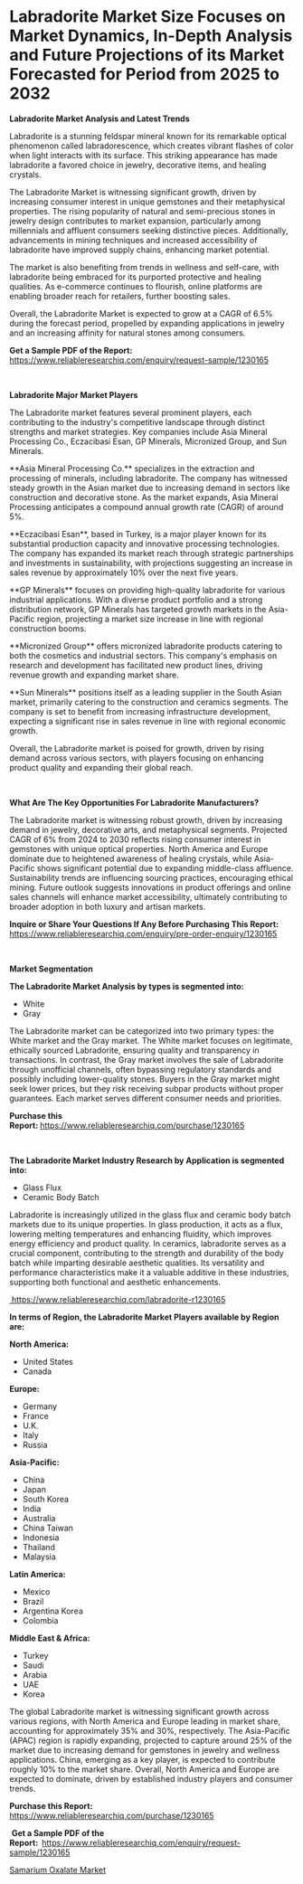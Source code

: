 <p><h1>Labradorite Market Size Focuses on Market Dynamics, In-Depth Analysis and Future Projections of its Market Forecasted for Period from 2025 to 2032</h1></p><p><strong>Labradorite Market Analysis and Latest Trends</strong></p>
<p><p>Labradorite is a stunning feldspar mineral known for its remarkable optical phenomenon called labradorescence, which creates vibrant flashes of color when light interacts with its surface. This striking appearance has made labradorite a favored choice in jewelry, decorative items, and healing crystals. </p><p>The Labradorite Market is witnessing significant growth, driven by increasing consumer interest in unique gemstones and their metaphysical properties. The rising popularity of natural and semi-precious stones in jewelry design contributes to market expansion, particularly among millennials and affluent consumers seeking distinctive pieces. Additionally, advancements in mining techniques and increased accessibility of labradorite have improved supply chains, enhancing market potential.</p><p>The market is also benefiting from trends in wellness and self-care, with labradorite being embraced for its purported protective and healing qualities. As e-commerce continues to flourish, online platforms are enabling broader reach for retailers, further boosting sales. </p><p>Overall, the Labradorite Market is expected to grow at a CAGR of 6.5% during the forecast period, propelled by expanding applications in jewelry and an increasing affinity for natural stones among consumers.</p></p>
<p><strong>Get a Sample PDF of the Report:&nbsp;</strong> <a href="https://www.reliableresearchiq.com/enquiry/request-sample/1230165?utm_campaign=3066&utm_medium=2&utm_source=Github&utm_content=ia&utm_term=01042025&utm_id=labradorite">https://www.reliableresearchiq.com/enquiry/request-sample/1230165</a></p>
<p>&nbsp;</p>
<p><strong>Labradorite Major Market Players</strong></p>
<p><p>The Labradorite market features several prominent players, each contributing to the industry's competitive landscape through distinct strengths and market strategies. Key companies include Asia Mineral Processing Co., Eczacibasi Esan, GP Minerals, Micronized Group, and Sun Minerals.</p><p>**Asia Mineral Processing Co.** specializes in the extraction and processing of minerals, including labradorite. The company has witnessed steady growth in the Asian market due to increasing demand in sectors like construction and decorative stone. As the market expands, Asia Mineral Processing anticipates a compound annual growth rate (CAGR) of around 5%.</p><p>**Eczacibasi Esan**, based in Turkey, is a major player known for its substantial production capacity and innovative processing technologies. The company has expanded its market reach through strategic partnerships and investments in sustainability, with projections suggesting an increase in sales revenue by approximately 10% over the next five years.</p><p>**GP Minerals** focuses on providing high-quality labradorite for various industrial applications. With a diverse product portfolio and a strong distribution network, GP Minerals has targeted growth markets in the Asia-Pacific region, projecting a market size increase in line with regional construction booms.</p><p>**Micronized Group** offers micronized labradorite products catering to both the cosmetics and industrial sectors. This company's emphasis on research and development has facilitated new product lines, driving revenue growth and expanding market share.</p><p>**Sun Minerals** positions itself as a leading supplier in the South Asian market, primarily catering to the construction and ceramics segments. The company is set to benefit from increasing infrastructure development, expecting a significant rise in sales revenue in line with regional economic growth.</p><p>Overall, the Labradorite market is poised for growth, driven by rising demand across various sectors, with players focusing on enhancing product quality and expanding their global reach.</p></p>
<p>&nbsp;</p>
<p><strong>What Are The Key Opportunities For Labradorite Manufacturers?</strong></p>
<p><p>The Labradorite market is witnessing robust growth, driven by increasing demand in jewelry, decorative arts, and metaphysical segments. Projected CAGR of 6% from 2024 to 2030 reflects rising consumer interest in gemstones with unique optical properties. North America and Europe dominate due to heightened awareness of healing crystals, while Asia-Pacific shows significant potential due to expanding middle-class affluence. Sustainability trends are influencing sourcing practices, encouraging ethical mining. Future outlook suggests innovations in product offerings and online sales channels will enhance market accessibility, ultimately contributing to broader adoption in both luxury and artisan markets.</p></p>
<p><strong>Inquire or Share Your Questions If Any Before Purchasing This Report:</strong> <a href="https://www.reliableresearchiq.com/enquiry/pre-order-enquiry/1230165?utm_campaign=3066&utm_medium=2&utm_source=Github&utm_content=ia&utm_term=01042025&utm_id=labradorite">https://www.reliableresearchiq.com/enquiry/pre-order-enquiry/1230165</a></p>
<p>&nbsp;</p>
<p><strong>Market Segmentation</strong></p>
<p><strong>The Labradorite Market Analysis by types is segmented into:</strong></p>
<p><ul><li>White</li><li>Gray</li></ul></p>
<p><p>The Labradorite market can be categorized into two primary types: the White market and the Gray market. The White market focuses on legitimate, ethically sourced Labradorite, ensuring quality and transparency in transactions. In contrast, the Gray market involves the sale of Labradorite through unofficial channels, often bypassing regulatory standards and possibly including lower-quality stones. Buyers in the Gray market might seek lower prices, but they risk receiving subpar products without proper guarantees. Each market serves different consumer needs and priorities.</p></p>
<p><strong>Purchase this Report:&nbsp;</strong><a href="https://www.reliableresearchiq.com/purchase/1230165?utm_campaign=3066&utm_medium=2&utm_source=Github&utm_content=ia&utm_term=01042025&utm_id=labradorite">https://www.reliableresearchiq.com/purchase/1230165</a></p>
<p>&nbsp;</p>
<p><strong>The Labradorite Market Industry Research by Application is segmented into:</strong></p>
<p><ul><li>Glass Flux</li><li>Ceramic Body Batch</li></ul></p>
<p><p>Labradorite is increasingly utilized in the glass flux and ceramic body batch markets due to its unique properties. In glass production, it acts as a flux, lowering melting temperatures and enhancing fluidity, which improves energy efficiency and product quality. In ceramics, labradorite serves as a crucial component, contributing to the strength and durability of the body batch while imparting desirable aesthetic qualities. Its versatility and performance characteristics make it a valuable additive in these industries, supporting both functional and aesthetic enhancements.</p></p>
<p><a href="https://www.reliableresearchiq.com/labradorite-r1230165?utm_campaign=3066&utm_medium=2&utm_source=Github&utm_content=ia&utm_term=01042025&utm_id=labradorite">&nbsp;https://www.reliableresearchiq.com/labradorite-r1230165</a></p>
<p><strong>In terms of Region, the Labradorite Market Players available by Region are:</strong></p>
<p>
    <p> <strong> North America: </strong>
        <ul>
            <li>United States</li>
            <li>Canada</li>
        </ul>
        </p> 
    <p> <strong> Europe: </strong>
        <ul>
            <li>Germany</li>
            <li>France</li>
            <li>U.K.</li>
            <li>Italy</li>
            <li>Russia</li>
        </ul>
        </p> 
    <p> <strong> Asia-Pacific: </strong>
        <ul>
            <li>China</li>
            <li>Japan</li>
            <li>South Korea</li>
            <li>India</li>
            <li>Australia</li>
            <li>China Taiwan</li>
            <li>Indonesia</li>
            <li>Thailand</li>
            <li>Malaysia</li>
        </ul>
        </p> 
    <p> <strong> Latin America: </strong>
        <ul>
            <li>Mexico</li>
            <li>Brazil</li>
            <li>Argentina Korea</li>
            <li>Colombia</li>
        </ul>
        </p> 
    <p> <strong> Middle East & Africa: </strong>
        <ul>
            <li>Turkey</li>
            <li>Saudi</li>
            <li>Arabia</li>
            <li>UAE</li>
            <li>Korea</li>
        </ul>
    </p>
    </p>
<p><p>The global Labradorite market is witnessing significant growth across various regions, with North America and Europe leading in market share, accounting for approximately 35% and 30%, respectively. The Asia-Pacific (APAC) region is rapidly expanding, projected to capture around 25% of the market due to increasing demand for gemstones in jewelry and wellness applications. China, emerging as a key player, is expected to contribute roughly 10% to the market share. Overall, North America and Europe are expected to dominate, driven by established industry players and consumer trends.</p></p>
<p><strong>Purchase this Report: </strong><a href="https://www.reliableresearchiq.com/purchase/1230165?utm_campaign=3066&utm_medium=2&utm_source=Github&utm_content=ia&utm_term=01042025&utm_id=labradorite">https://www.reliableresearchiq.com/purchase/1230165</a></p>
<p>&nbsp;<strong>Get a Sample PDF of the Report:&nbsp;&nbsp;</strong><a href="https://www.reliableresearchiq.com/enquiry/request-sample/1230165?utm_campaign=3066&utm_medium=2&utm_source=Github&utm_content=ia&utm_term=01042025&utm_id=labradorite">https://www.reliableresearchiq.com/enquiry/request-sample/1230165</a></p>
<p><strong></strong></p>
<p><p><a href="https://github.com/awalinfucci/Market-Research-Report-List-1/blob/main/samarium-oxalate-market.md?utm_campaign=3066&utm_medium=2&utm_source=Github&utm_content=ia&utm_term=01042025&utm_id=labradorite">Samarium Oxalate Market</a></p></p>